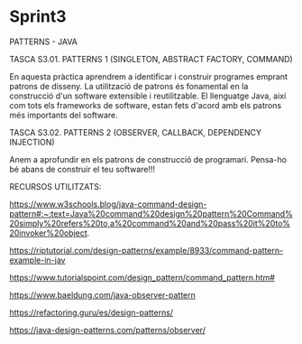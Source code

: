 # Sprint3

PATTERNS - JAVA

TASCA S3.01. PATTERNS 1 (SINGLETON, ABSTRACT FACTORY, COMMAND)

En aquesta pràctica aprendrem a identificar i construir programes emprant patrons de disseny. La utilització de patrons és fonamental en la construcció d'un software extensible i reutilitzable. El llenguatge Java, així com tots els frameworks de software, estan fets d'acord amb els patrons més importants del software.

TASCA S3.02. PATTERNS 2 (OBSERVER, CALLBACK, DEPENDENCY INJECTION)

Anem a aprofundir en els patrons de construcció de programari. Pensa-ho bé abans de construir el teu software!!!


RECURSOS UTILITZATS: 

https://www.w3schools.blog/java-command-design-pattern#:~:text=Java%20command%20design%20pattern%20Command%20simply%20refers%20to,a%20command%20and%20pass%20it%20to%20invoker%20object.

https://riptutorial.com/design-patterns/example/8933/command-pattern-example-in-jav

https://www.tutorialspoint.com/design_pattern/command_pattern.htm#

https://www.baeldung.com/java-observer-pattern

https://refactoring.guru/es/design-patterns/

https://java-design-patterns.com/patterns/observer/
